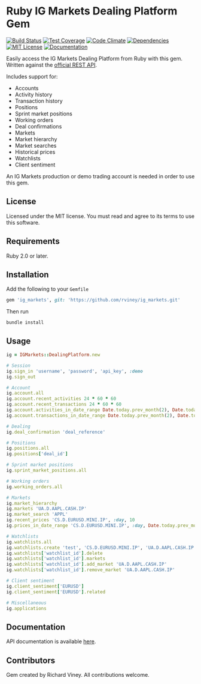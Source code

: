 # Ruby IG Markets Dealing Platform Gem

[![Build Status][travis-ci-badge]][travis-ci-link] [![Test Coverage][test-coverage-badge]][test-coverage-link]
[![Code Climate][code-climate-badge]][code-climate-link] [![Dependencies][dependencies-badge]][dependencies-link]
[![MIT License][license-badge]][license-link] [![Documentation][docs-badge]][docs-link]

Easily access the IG Markets Dealing Platform from Ruby with this gem. Written against the
[official REST API](http://labs.ig.com/rest-trading-api-reference).

Includes support for:

* Accounts
* Activity history
* Transaction history
* Positions
* Sprint market positions
* Working orders
* Deal confirmations
* Markets
* Market hierarchy
* Market searches
* Historical prices
* Watchlists
* Client sentiment

An IG Markets production or demo trading account is needed in order to use this gem.

[travis-ci-link]: http://travis-ci.org/rviney/ig_markets
[travis-ci-badge]: https://travis-ci.org/rviney/ig_markets.svg?branch=master
[test-coverage-link]: https://codeclimate.com/github/rviney/ig_markets/coverage
[test-coverage-badge]: https://codeclimate.com/github/rviney/ig_markets/badges/coverage.svg
[code-climate-link]: https://codeclimate.com/github/rviney/ig_markets
[code-climate-badge]: https://codeclimate.com/github/rviney/ig_markets/badges/gpa.svg
[dependencies-link]: https://gemnasium.com/rviney/ig_markets
[dependencies-badge]: https://gemnasium.com/rviney/ig_markets.svg
[license-link]: https://github.com/rviney/ig_markets/blob/master/LICENSE.md
[license-badge]: https://img.shields.io/badge/license-MIT-blue.svg
[docs-link]: https://inch-ci.org/github/rviney/ig_markets
[docs-badge]: http://inch-ci.org/github/rviney/ig_markets.svg?branch=master

## License

Licensed under the MIT license. You must read and agree to its terms to use this software.

## Requirements

Ruby 2.0 or later.

## Installation

Add the following to your `Gemfile`

```ruby
gem 'ig_markets', git: 'https://github.com/rviney/ig_markets.git'
```
Then run

```
bundle install
```

## Usage

```ruby
ig = IGMarkets::DealingPlatform.new

# Session
ig.sign_in 'username', 'password', 'api_key', :demo
ig.sign_out

# Account
ig.account.all
ig.account.recent_activities 24 * 60 * 60
ig.account.recent_transactions 24 * 60 * 60
ig.account.activities_in_date_range Date.today.prev_month(2), Date.today.prev_month(1)
ig.account.transactions_in_date_range Date.today.prev_month(2), Date.today.prev_month(1)

# Dealing
ig.deal_confirmation 'deal_reference'

# Positions
ig.positions.all
ig.positions['deal_id']

# Sprint market positions
ig.sprint_market_positions.all

# Working orders
ig.working_orders.all

# Markets
ig.market_hierarchy
ig.markets 'UA.D.AAPL.CASH.IP'
ig.market_search 'APPL'
ig.recent_prices 'CS.D.EURUSD.MINI.IP', :day, 10
ig.prices_in_date_range 'CS.D.EURUSD.MINI.IP', :day, Date.today.prev_month(2), Date.today.prev_month(1)

# Watchlists
ig.watchlists.all
ig.watchlists.create 'test', 'CS.D.EURUSD.MINI.IP', 'UA.D.AAPL.CASH.IP'
ig.watchlists['watchlist_id'].delete
ig.watchlists['watchlist_id'].markets
ig.watchlists['watchlist_id'].add_market 'UA.D.AAPL.CASH.IP'
ig.watchlists['watchlist_id'].remove_market 'UA.D.AAPL.CASH.IP'

# Client sentiment
ig.client_sentiment['EURUSD']
ig.client_sentiment['EURUSD'].related

# Miscellaneous
ig.applications
```

## Documentation

API documentation is available [here](http://www.rubydoc.info/github/rviney/ig_markets/master).

## Contributors

Gem created by Richard Viney. All contributions welcome.
